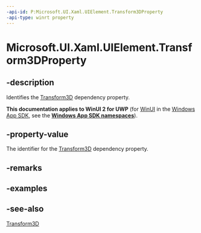 ```yaml
---
-api-id: P:Microsoft.UI.Xaml.UIElement.Transform3DProperty
-api-type: winrt property
---
```


<!-- Property syntax
public Windows.UI.Xaml.DependencyProperty Transform3DProperty { get; }
-->

# Microsoft.UI.Xaml.UIElement.Transform3DProperty

## -description
Identifies the [Transform3D](uielement_transform3d.md) dependency property.

**This documentation applies to WinUI 2 for UWP** (for [WinUI](/windows/apps/winui/winui3/) in the [Windows App SDK](/windows/apps/windows-app-sdk/), see the **[Windows App SDK namespaces](/windows/windows-app-sdk/api/winrt/)**).

## -property-value
The identifier for the [Transform3D](uielement_transform3d.md) dependency property.

## -remarks

## -examples

## -see-also
[Transform3D](uielement_transform3d.md)
